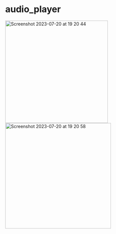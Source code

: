 # audio_player
<img width="325" alt="Screenshot 2023-07-20 at 19 20 44" src="https://github.com/denissavishchev/audio_player/assets/77541683/ef518752-201d-42fe-892b-8f5b2459e2d2">
<img width="335" alt="Screenshot 2023-07-20 at 19 20 58" src="https://github.com/denissavishchev/audio_player/assets/77541683/a7b85abd-992a-492a-b09d-d7c8590a6a69">
